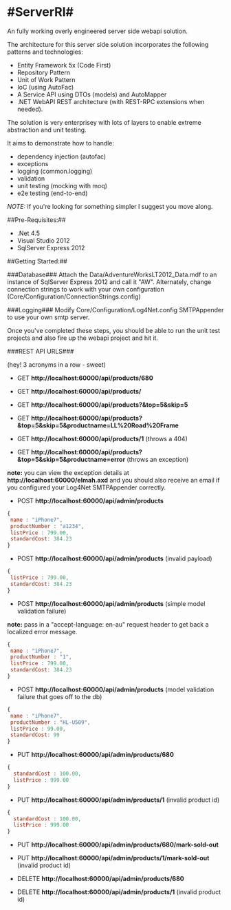 #ServerRI#
========

An fully working overly engineered server side webapi solution.

The architecture for this server side solution incorporates the following patterns and technologies:

- Entity Framework 5x (Code First)
- Repository Pattern
- Unit of Work Pattern
- IoC (using AutoFac)
- A Service API using DTOs (models) and AutoMapper
- .NET WebAPI REST architecture (with REST-RPC extensions when needed).

The solution is very enterprisey with lots of layers to enable extreme abstraction and unit testing. 

It aims to demonstrate how to handle:
 - dependency injection (autofac)
 - exceptions
 - logging (common.logging)
 - validation
 - unit testing (mocking with moq)
 - e2e testing (end-to-end)
 
*NOTE:* If you're looking for something simpler I suggest you move along.

##Pre-Requisites:##

- .Net 4.5
- Visual Studio 2012
- SqlServer Express 2012 

##Getting Started:##

###Database###
Attach the Data/AdventureWorksLT2012_Data.mdf to an instance of SqlServer Express 2012 and call it "AW".
Alternately, change connection strings to work with your own configuration (Core/Configuration/ConnectionStrings.config)

###Logging###
Modify Core/Configuration/Log4Net.config SMTPAppender to use your own smtp server.

Once you've completed these steps, you should be able to run the unit test projects and also fire up the webapi project and hit it.

###REST API URLS###

(hey! 3 acronyms in a row - sweet)

- GET **http://localhost:60000/api/products/680**
- GET **http://localhost:60000/api/products/**
- GET **http://localhost:60000/api/products?&top=5&skip=5**
- GET **http://localhost:60000/api/products?&top=5&skip=5&productname=LL%20Road%20Frame**
- GET **http://localhost:60000/api/products/1** (throws a 404)

- GET **http://localhost:60000/api/products?&top=5&skip=5&productname=error** (throws an exception)

**note:** you can view the exception details at **http://localhost:60000/elmah.axd** and you should also receive an email if you configured your Log4Net SMTPAppender correctly.

- POST **http://localhost:60000/api/admin/products**
```javascript
{
 name : "iPhone7",
 productNumber : "a1234",
 listPrice : 799.00,
 standardCost: 384.23
}
```

- POST **http://localhost:60000/api/admin/products** (invalid payload)
```javascript
{
 listPrice : 799.00,
 standardCost: 384.23
}
```

- POST **http://localhost:60000/api/admin/products** (simple model validation failure)

**note:** pass in a "accept-language: en-au" request header to get back a localized error message.

```javascript
{
 name : "iPhone7",
 productNumber : "1",
 listPrice : 799.00,
 standardCost: 384.23
}
```

- POST **http://localhost:60000/api/admin/products** (model validation failure that goes off to the db)
```javascript
{
 name : "iPhone7",
 productNumber : "HL-U509",
 listPrice : 99.00,
 standardCost: 99
}
```

- PUT **http://localhost:60000/api/admin/products/680**
```javascript
{
  standardCost : 100.00,
  listPrice : 999.00
}
```

- PUT **http://localhost:60000/api/admin/products/1** (invalid product id)
```javascript
{
  standardCost : 100.00,
  listPrice : 999.00
}
```

- PUT **http://localhost:60000/api/admin/products/680/mark-sold-out**
- PUT **http://localhost:60000/api/admin/products/1/mark-sold-out** (invalid product id)

- DELETE **http://localhost:60000/api/admin/products/680**
- DELETE **http://localhost:60000/api/admin/products/1** (invalid product id)
